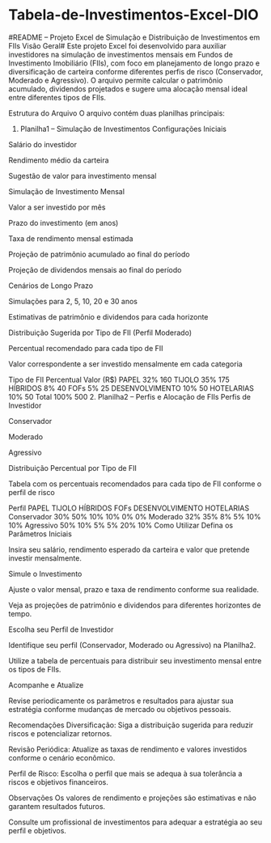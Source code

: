 # Tabela-de-Investimentos-Excel-DIO
#README – Projeto Excel de Simulação e Distribuição de Investimentos em FIIs
Visão Geral#
Este projeto Excel foi desenvolvido para auxiliar investidores na simulação de investimentos mensais em Fundos de Investimento Imobiliário (FIIs), com foco em planejamento de longo prazo e diversificação de carteira conforme diferentes perfis de risco (Conservador, Moderado e Agressivo). O arquivo permite calcular o patrimônio acumulado, dividendos projetados e sugere uma alocação mensal ideal entre diferentes tipos de FIIs.

Estrutura do Arquivo
O arquivo contém duas planilhas principais:

1. Planilha1 – Simulação de Investimentos
Configurações Iniciais

Salário do investidor

Rendimento médio da carteira

Sugestão de valor para investimento mensal

Simulação de Investimento Mensal

Valor a ser investido por mês

Prazo do investimento (em anos)

Taxa de rendimento mensal estimada

Projeção de patrimônio acumulado ao final do período

Projeção de dividendos mensais ao final do período

Cenários de Longo Prazo

Simulações para 2, 5, 10, 20 e 30 anos

Estimativas de patrimônio e dividendos para cada horizonte

Distribuição Sugerida por Tipo de FII (Perfil Moderado)

Percentual recomendado para cada tipo de FII

Valor correspondente a ser investido mensalmente em cada categoria

Tipo de FII	Percentual	Valor (R$)
PAPEL	32%	160
TIJOLO	35%	175
HÍBRIDOS	8%	40
FOFs	5%	25
DESENVOLVIMENTO	10%	50
HOTELARIAS	10%	50
Total	100%	500
2. Planilha2 – Perfis e Alocação de FIIs
Perfis de Investidor

Conservador

Moderado

Agressivo

Distribuição Percentual por Tipo de FII

Tabela com os percentuais recomendados para cada tipo de FII conforme o perfil de risco

Perfil	PAPEL	TIJOLO	HÍBRIDOS	FOFs	DESENVOLVIMENTO	HOTELARIAS
Conservador	30%	50%	10%	10%	0%	0%
Moderado	32%	35%	8%	5%	10%	10%
Agressivo	50%	10%	5%	5%	20%	10%
Como Utilizar
Defina os Parâmetros Iniciais

Insira seu salário, rendimento esperado da carteira e valor que pretende investir mensalmente.

Simule o Investimento

Ajuste o valor mensal, prazo e taxa de rendimento conforme sua realidade.

Veja as projeções de patrimônio e dividendos para diferentes horizontes de tempo.

Escolha seu Perfil de Investidor

Identifique seu perfil (Conservador, Moderado ou Agressivo) na Planilha2.

Utilize a tabela de percentuais para distribuir seu investimento mensal entre os tipos de FIIs.

Acompanhe e Atualize

Revise periodicamente os parâmetros e resultados para ajustar sua estratégia conforme mudanças de mercado ou objetivos pessoais.

Recomendações
Diversificação: Siga a distribuição sugerida para reduzir riscos e potencializar retornos.

Revisão Periódica: Atualize as taxas de rendimento e valores investidos conforme o cenário econômico.

Perfil de Risco: Escolha o perfil que mais se adequa à sua tolerância a riscos e objetivos financeiros.

Observações
Os valores de rendimento e projeções são estimativas e não garantem resultados futuros.

Consulte um profissional de investimentos para adequar a estratégia ao seu perfil e objetivos.
